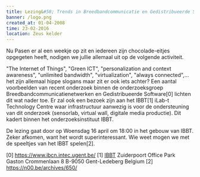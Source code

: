 ```yaml
---
title: Lezing&#58; Trends in Breedbandcommunicatie en Gedistribueerde Software
banner: /logo.png
created_at: 01-04-2008
time: 23-02-2016
location: Zeus kelder
---
```


Nu Pasen er al een weekje op zit en iedereen zijn chocolade-eitjes opgegeten heeft, nodigen we jullie allemaal uit op de volgende activiteit.

"The Internet of Things", "Green ICT", "personalization and context awareness", "unlimited bandwidth", "virtualization", "always connected",... het zijn allemaal hippe slogans maar zit er ook iets achter? Een aantal voorbeelden van recent onderzoek binnen de onderzoeksgroep Breedbandcommunicatienetwerken en Gedistribueerde Software[0] lichten dit wat nader toe. Er zal ook een bezoek zijn aan het IBBT[1] iLab-t Technology Centre waar infrastructuur aanwezig is voor de ondersteuning van dit onderzoek (sensorlab, virtual wall, digitale media productie). Dit kadert binnen het onderzoeksinstituut IBBT.

De lezing gaat door op Woensdag 16 april om 18:00 in het gebouw van IBBT. Zeker afkomen, want het wordt superinteressant. Wie weet mogen we met de speeltjes van het IBBT spelen[2].

[0] <a href="https://www.ibcn.intec.ugent.be/">https://www.ibcn.intec.ugent.be/</a>
[1] <a href="https://www.ibbt.be">IBBT</a>
Zuiderpoort Office Park
Gaston Crommenlaan 8
B-9050 Gent-Ledeberg
Belgium
[2] <a href="https://n00.be/archives/650/">https://n00.be/archives/650/</a>